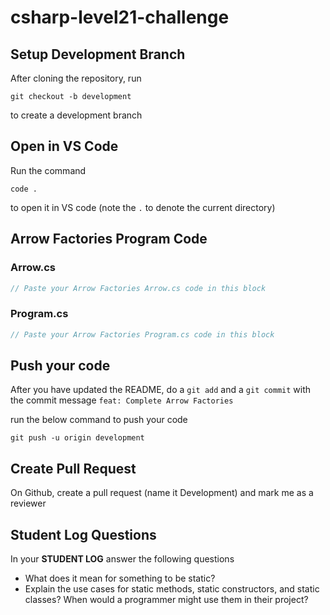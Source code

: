 # csharp-level21-challenge

## Setup Development Branch
After cloning the repository, run

```
git checkout -b development
```

to create a development branch

## Open in VS Code 

Run the command 

```
code .
```

to open it in VS code (note the `.` to denote the current directory)

## Arrow Factories Program Code

### Arrow.cs
```csharp
// Paste your Arrow Factories Arrow.cs code in this block
```
### Program.cs
```csharp
// Paste your Arrow Factories Program.cs code in this block
```

## Push your code

After you have updated the README, do a `git add` and a `git commit` with the commit message `feat: Complete Arrow Factories`

run the below command to push your code

```
git push -u origin development
```

## Create Pull Request
On Github, create a pull request (name it Development) and mark me as a reviewer

## Student Log Questions

In your **STUDENT LOG** answer the following questions

- What does it mean for something to be static? 
- Explain the use cases for static methods, static constructors, and static classes? When would a programmer might use them in their project?
